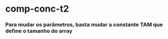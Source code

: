 # comp-conc-t2
### Para mudar os parâmetros, basta mudar a constante TAM que define o tamanho do array
